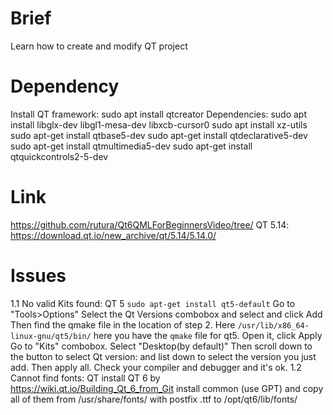 # Brief
Learn how to create and modify QT project

# Dependency
Install QT framework: sudo apt install qtcreator
Dependencies:
sudo apt install libglx-dev libgl1-mesa-dev libxcb-cursor0
sudo apt install xz-utils
sudo apt-get install qtbase5-dev
sudo apt-get install qtdeclarative5-dev
sudo apt-get install qtmultimedia5-dev
sudo apt-get install qtquickcontrols2-5-dev
# Link
https://github.com/rutura/Qt6QMLForBeginnersVideo/tree/
QT 5.14: https://download.qt.io/new_archive/qt/5.14/5.14.0/
# Issues
1.1 No valid Kits found: QT 5
    `sudo apt-get install qt5-default`
Go to "Tools>Options"
Select the Qt Versions combobox and select and click Add
Then find the qmake file in the location of step 2. Here `/usr/lib/x86_64-linux-gnu/qt5/bin/` here you have the `qmake` file for qt5. Open it, click Apply
Go to "Kits" combobox. Select "Desktop(by default)" Then scroll down to the button to select Qt version: and list down to select the version you just add.
Then apply all. Check your compiler and debugger and it's ok.
1.2 Cannot find fonts: QT
    install QT 6 by https://wiki.qt.io/Building_Qt_6_from_Git
    install common (use GPT) and copy all of them from /usr/share/fonts/ with postfix .ttf to /opt/qt6/lib/fonts/

